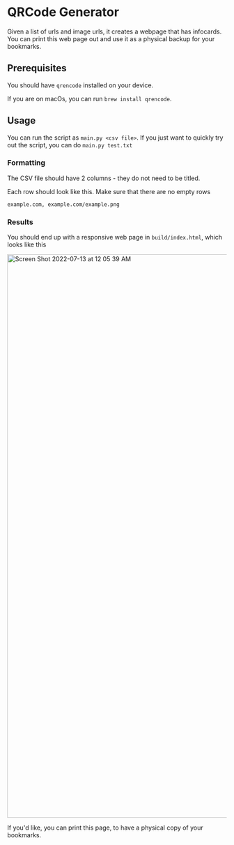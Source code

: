 # QRCode Generator

Given a list of urls and image urls, it creates a webpage that has infocards. You can print this web page out and use it as a physical backup for your bookmarks.

## Prerequisites

You should have `qrencode` installed on your device.

If you are on macOs, you can run `brew install qrencode`.

## Usage

You can run the script as `main.py <csv file>`. If you just want to quickly try out the script, you can do `main.py test.txt`

### Formatting

The CSV file should have 2 columns - they do not need to be titled.

Each row should look like this. Make sure that there are no empty rows
```csv
example.com, example.com/example.png
```

### Results

You should end up with a responsive web page in `build/index.html`, which looks like this

<img width="1291" alt="Screen Shot 2022-07-13 at 12 05 39 AM" src="https://user-images.githubusercontent.com/10187351/178654923-8f1ca000-7523-463a-a84f-bf8d616a79f4.png">

If you'd like, you can print this page, to have a physical copy of your bookmarks.
